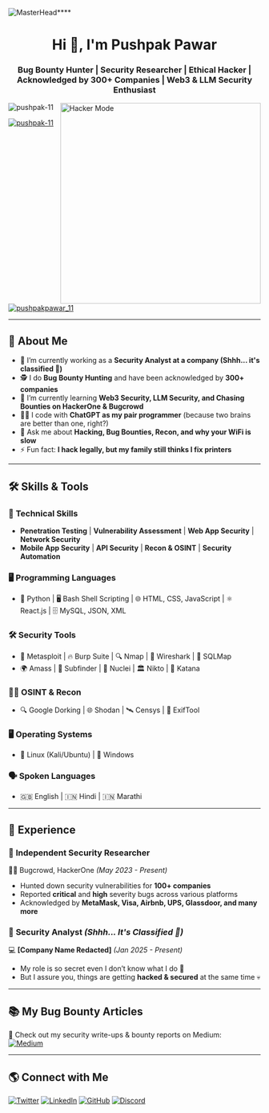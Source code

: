 ![MasterHead](https://developers.giphy.com/branch/master/static/api-512d36c09662682717108a38bbb5c57d.gif)****
<h1 align="center">Hi 👋, I'm Pushpak Pawar</h1>
<h3 align="center">Bug Bounty Hunter | Security Researcher | Ethical Hacker | Acknowledged by 300+ Companies | Web3 & LLM Security Enthusiast</h3>

<img align="right" alt="Hacker Mode" width="400" src="https://user-images.githubusercontent.com/55389276/140866485-8fb1c876-9a8f-4d6a-98dc-08c4981eaf70.gif">

<p align="left"> <img src="https://komarev.com/ghpvc/?username=pushpak-11&label=Profile%20views&color=0e75b6&style=flat" alt="pushpak-11" /> </p>

<p align="left"> 
  <a href="https://github.com/ryo-ma/github-profile-trophy">
    <img src="https://github-profile-trophy.vercel.app/?username=pushpak-11" alt="pushpak-11" />
  </a> 
</p>

<p align="left"> 
  <a href="https://twitter.com/pushpakpawar_11" target="blank">
    <img src="https://img.shields.io/twitter/follow/pushpakpawar_11?logo=twitter&style=for-the-badge" alt="pushpakpawar_11" />
  </a> 
</p>

---

## 🔭 About Me
- 🔭 I’m currently working as a **Security Analyst at a company (Shhh... it's classified 🤫)**  
- 🕵️ I do **Bug Bounty Hunting** and have been acknowledged by **300+ companies**  
- 🌱 I’m currently learning **Web3 Security, LLM Security, and Chasing Bounties on HackerOne & Bugcrowd**  
- 🧑‍💻 I code with **ChatGPT as my pair programmer** (because two brains are better than one, right?)  
- 💬 Ask me about **Hacking, Bug Bounties, Recon, and why your WiFi is slow**  
- ⚡ Fun fact: **I hack legally, but my family still thinks I fix printers**  

---

## 🛠 Skills & Tools

### 🏹 **Technical Skills**
- **Penetration Testing** | **Vulnerability Assessment** | **Web App Security** | **Network Security**
- **Mobile App Security** | **API Security** | **Recon & OSINT** | **Security Automation**

### 🖥️ **Programming Languages**
- 🐍 Python | 🖥️ Bash Shell Scripting | 🌐 HTML, CSS, JavaScript | ⚛️ React.js | 🗄️ MySQL, JSON, XML

### 🛠️ **Security Tools**
- 🦠 Metasploit | 🔥 Burp Suite | 🔍 Nmap | 📡 Wireshark | 💉 SQLMap  
- 🌍 Amass | 👀 Subfinder | 🏹 Nuclei | 🏛️ Nikto | 🔧 Katana  

### 🕵️‍♂️ **OSINT & Recon**
- 🔍 Google Dorking | 🌐 Shodan | 🛰️ Censys | 📸 ExifTool  

### 🖥️ **Operating Systems**
- 🐧 Linux (Kali/Ubuntu) | 🏁 Windows  

### 🗣️ **Spoken Languages**
- 🇬🇧 English | 🇮🇳 Hindi | 🇮🇳 Marathi  

---

## 💼 Experience

### 🔹 **Independent Security Researcher**  
🕵️‍♂️ Bugcrowd, HackerOne *(May 2023 - Present)*  
- Hunted down security vulnerabilities for **100+ companies**  
- Reported **critical** and **high** severity bugs across various platforms  
- Acknowledged by **MetaMask, Visa, Airbnb, UPS, Glassdoor, and many more**  

### 🔹 **Security Analyst** *(Shhh... It's Classified 🤫)*  
💻 **[Company Name Redacted]** *(Jan 2025 - Present)*  
- My role is so secret even I don’t know what I do 👀  
- But I assure you, things are getting **hacked & secured** at the same time 💀  

---

## 📚 My Bug Bounty Articles
🔗 Check out my security write-ups & bounty reports on Medium:  
[![Medium](https://img.shields.io/badge/Medium-000000?style=for-the-badge&logo=medium&logoColor=white)](https://medium.com/@pawarpushpak36)

---

## 🌎 Connect with Me

[![Twitter](https://img.shields.io/badge/Twitter-1DA1F2?style=for-the-badge&logo=twitter&logoColor=white)](https://twitter.com/pushpakpawar_11)
[![LinkedIn](https://img.shields.io/badge/LinkedIn-0077B5?style=for-the-badge&logo=linkedin&logoColor=white)](https://www.linkedin.com/in/pushpak-pawar-hunter/)
[![GitHub](https://img.shields.io/badge/GitHub-181717?style=for-the-badge&logo=github&logoColor=white)](https://github.com/pushpak-11)
[![Discord](https://img.shields.io/badge/Discord-7289DA?style=for-the-badge&logo=discord&logoColor=white)](YOUR_DISCORD_LINK_HERE)  


